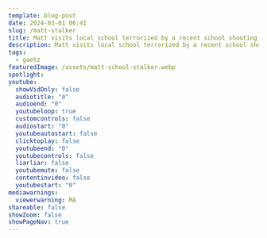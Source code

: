 ```yaml
---
template: blog-post
date: 2024-03-01 06:41
slug: /matt-stalker
title: Matt visits local school terrorized by a recent school shooting
description: Matt visits local school terrorized by a recent school shooting
tags:
  - gaetz
featuredImage: /assets/matt-school-stalker.webp
spotlight:
youtube:
  showVidOnly: false
  audiotitle: "0"
  audioend: "0"
  youtubeloop: true
  customcontrols: false
  audiostart: "0"
  youtubeautostart: false
  clicktoplay: false
  youtubeend: "0"
  youtubecontrols: false
  liarliar: false
  youtubemute: false
  contentinvideo: false
  youtubestart: "0"
mediawarnings:
  viewerwarning: MA
shareable: false
showZoom: false
showPageNav: true
---
```

